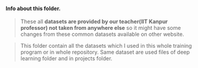 #### Info about this folder.
> These all **datasets are provided by our teacher(IIT Kanpur professor) not taken from anywhere else** so it might have some changes from these common datasets available on other website.

> This folder contain all the datasets which I used in this whole training program or in whole repository.
> Same dataset are used files of deep learning folder and in projects folder.
